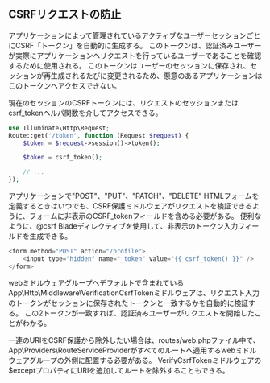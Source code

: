 ## CSRFリクエストの防止
アプリケーションによって管理されているアクティブなユーザーセッションごとにCSRF「トークン」を自動的に生成する。
このトークンは、認証済みユーザーが実際にアプリケーションへリクエストを行っているユーザーであることを確認するために使用される。
このトークンはユーザーのセッションに保存され、セッションが再生成されるたびに変更されるため、悪意のあるアプリケーションはこのトークンへアクセスできない。

現在のセッションのCSRFトークンには、リクエストのセッションまたはcsrf_tokenヘルパ関数を介してアクセスできる。
```PHP
use Illuminate\Http\Request;
Route::get('/token', function (Request $request) {
    $token = $request->session()->token();

    $token = csrf_token();

    // ...
});
```

アプリケーションで"POST"、"PUT"、"PATCH"、"DELETE" HTMLフォームを定義するときはいつでも、CSRF保護ミドルウェアがリクエストを検証できるように、フォームに非表示のCSRF_tokenフィールドを含める必要がある。
便利なように、@csrf Bladeディレクティブを使用して、非表示のトークン入力フィールドを生成できる。
```PHP
<form method="POST" action="/profile">
    <input type="hidden" name="_token" value="{{ csrf_token() }}" />
</form>
```

webミドルウェアグループへデフォルトで含まれているApp\Http\Middleware\VerificationCsrfTokenミドルウェアは、リクエスト入力のトークンがセッションに保存されたトークンと一致するかを自動的に検証する。
この2トークンが一致すれば、認証済みユーザーがリクエストを開始したことがわかる。

一連のURIをCSRF保護から除外したい場合は、routes/web.phpファイル中で、App\Providers\RouteServiceProviderがすべてのルートへ適用するwebミドルウェアグループの外側に配置する必要がある。
VerifyCsrfTokenミドルウェアの$exceptプロパティにURIを追加してルートを除外することもできる。